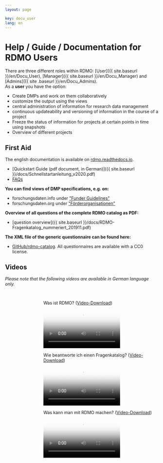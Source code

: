 ```yaml
---
layout: page

key: docu_user
lang: en
---
```


# Help / Guide / Documentation for RDMO Users

There are three different roles within RDMO: [User]({{ site.baseurl }}/en/Docu_User), [Manager]({{ site.baseurl }}/en/Docu_Manager) and [Admins]({{ site .baseurl }}/en/Docu_Admins).<br/>
As a <b>user</b> you have the option:

* Create DMPs and work on them collaboratively
* customize the output using the views
* central administration of information for research data management
* continuous updateability and versioning of information in the course of a project
* Freeze the status of information for projects at certain points in time using snapshots
* Overview of different projects

## First Aid

The english documentation is available on [rdmo.readthedocs.io](http://rdmo.readthedocs.io/en/latest).

* [Quickstart Guide (pdf document, in German)]({{ site.baseurl }}/docs/Schnellstartanleitung_v2020.pdf)
* [FAQs](http://www.forschungsdaten.org/index.php/FAQs)

<b>You can find views of DMP specifications, e.g. on:</b>
* forschungsdaten.info under ["Funder Guidelines"](https://forschungsdaten.info/praxis-kompakt/english-pages/funder-guidelines/)
* forschungsdaten.org under ["Förderorganisationen"](https://www.forschungsdaten.org/index.php/F%C3%B6rderorganisationen)

<b>Overview of all questions of the complete RDMO catalog as PDF:</b>

* [question overview]({{ site.baseurl }}/docs/RDMO-Fragenkatalog_nummeriert_201911.pdf)

<b>The XML file of the generic questionnaire can be found here:</b>
* [GitHub/rdmo-catalog](https://github.com/rdmorganiser/rdmo-catalog). All questionnaires are available with a CC0 license.


## Videos
*Please note that the following videos are available in German language only.*

<br>
<p style="margin-left:25%;">Was ist RDMO? (<a href="{{ site.baseurl }}/img/promo/videos/was-ist-rdmo_v4.mp4">Video-Download</a>)</p>
<video poster="{{ site.baseurl}}/img/promo/videos/was-ist-rdmo_frame.jpg" controls="controls" style="width: 50%; margin-left:25%;">
<source src="{{ site.baseurl}}/img/promo/videos/was-ist-rdmo_v4.mp4" type="video/mp4">Your browser does not support the video tag.</video>

<br>
<p style="margin-left:25%;">Wie beantworte ich einen Fragenkatalog? (<a href="{{ site.baseurl }}/img/promo/videos/fragenkatalog_v2.mp4">Video-Download</a>)</p>
<video poster="{{ site.baseurl}}/img/promo/videos/fragenkatalog_frame.jpg" controls="controls" style="width: 50%; margin-left:25%;">
<source src="{{ site.baseurl}}/img/promo/videos/fragenkatalog_v2.mp4">Your browser does not support the video tag.</video>

<br>
<p style="margin-left:25%;">Was kann man mit RDMO machen? (<a href="{{ site.baseurl }}/img/promo/videos/rdmo-erklaert_v4.mp4">Video-Download</a>)</p>
<video poster="{{ site.baseurl}}/img/promo/videos/rdmo-erklaert_frame.jpg" controls="controls" style="width: 50%; margin-left:25%;">
<source src="{{ site.baseurl}}/img/promo/videos/rdmo-erklaert_v4.mp4" type="video/mp4">Your browser does not support the video tag.</video>


